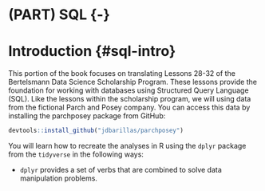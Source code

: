 # (PART) SQL {-}

# Introduction {#sql-intro}

This portion of the book focuses on translating Lessons 28-32 of the Bertelsmann Data Science Scholarship Program. These lessons provide the foundation for working with databases using  Structured Query Language (SQL). Like the lessons within the scholarship program, we will using data from the fictional Parch and Posey company. You can access this data by installing the parchposey package from GitHub:


```r
devtools::install_github("jdbarillas/parchposey")
```

You will learn how to recreate the analyses in R using the `dplyr` package from the `tidyverse` in the following ways:

* `dplyr` provides a set of verbs that are combined to solve data manipulation problems. 
